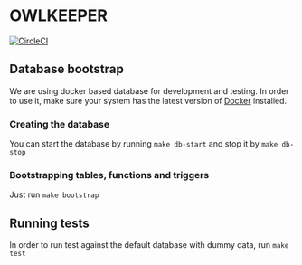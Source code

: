 # OWLKEEPER
[![CircleCI](https://circleci.com/gh/xvzf/owlkeeper/tree/master.svg?style=svg)](https://circleci.com/gh/xvzf/owlkeeper/tree/master)

## Database bootstrap
We are using docker based database for development and testing.
In order to use it, make sure your system has the latest version of [Docker](https://github.com/docker/docker-install#usage) installed.

### Creating the database
You can start the database by running `make db-start` and stop it by `make db-stop`

### Bootstrapping tables, functions and triggers
Just run `make bootstrap`

## Running tests
In order to run test against the default database with dummy data, run `make test`
